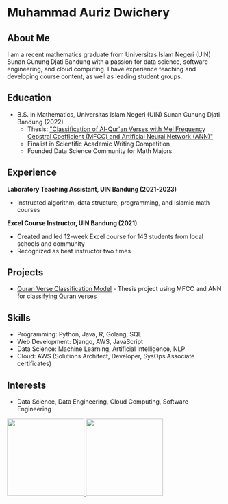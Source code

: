 # Muhammad Auriz Dwichery

## About Me

I am a recent mathematics graduate from Universitas Islam Negeri (UIN) Sunan Gunung Djati Bandung with a passion for data science, software engineering, and cloud computing. I have experience teaching and developing course content, as well as leading student groups.

## Education

- B.S. in Mathematics, Universitas Islam Negeri (UIN) Sunan Gunung Djati Bandung (2022)
  - Thesis: ["Classification of Al-Qur'an Verses with Mel Frequency Cepstral Coefficient (MFCC) and Artificial Neural Network (ANN)"](https://digilib.uinsgd.ac.id/68034/)
  - Finalist in Scientific Academic Writing Competition
  - Founded Data Science Community for Math Majors

## Experience

**Laboratory Teaching Assistant, UIN Bandung (2021-2023)**
- Instructed algorithm, data structure, programming, and Islamic math courses

**Excel Course Instructor, UIN Bandung (2021)** 
- Created and led 12-week Excel course for 143 students from local schools and community
- Recognized as best instructor two times

## Projects

- [Quran Verse Classification Model](https://github.com/madwichery/klasifikasi-suara-quran-dengan-ann-dan-mfcc) - Thesis project using MFCC and ANN for classifying Quran verses


## Skills

- Programming: Python, Java, R, Golang, SQL
- Web Development: Django, AWS, JavaScript
- Data Science: Machine Learning, Artificial Intelligence, NLP
- Cloud: AWS (Solutions Architect, Developer, SysOps Associate certificates) 

## Interests
- Data Science, Data Engineering, Cloud Computing, Software Engineering
<p align="left">
<a href="https://github.com/gilangadhan">
  <img height="180em" src="https://github-readme-stats-eight-theta.vercel.app/api?username=madwichery&show_icons=true&theme=algolia&include_all_commits=true&count_private=true"/>
  <img height="180em" src="https://github-readme-stats-eight-theta.vercel.app/api/top-langs/?username=madwichery&layout=compact&langs_count=8&theme=algolia"/>
</a>
</p>
